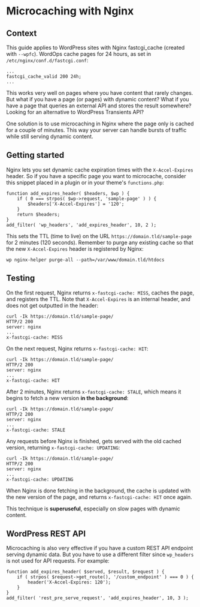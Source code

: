 # Microcaching with Nginx

## Context

This guide applies to WordPress sites with Nginx fastcgi_cache (created with `--wpfc`). WordOps cache pages for 24 hours, as set in `/etc/nginx/conf.d/fastcgi.conf`:

```
...
fastcgi_cache_valid 200 24h;
...
```

This works very well on pages where you have content that rarely changes. But what if you have a page (or pages) with dynamic content? What if you have a page that queries an external API and stores the result somewhere? Looking for an alternative to WordPress Transients API?

One solution is to use microcaching in Nginx where the page only is cached for a couple of minutes. This way your server can handle bursts of traffic while still serving dynamic content.

## Getting started

Nginx lets you set dynamic cache expiration times with the `X-Accel-Expires` header. So if you have a specific page you want to microcache, consider this snippet placed in a plugin or in your theme's `functions.php`:

```
function add_expires_header( $headers, $wp ) {
    if ( 0 === strpos( $wp->request, 'sample-page' ) ) {
        $headers['X-Accel-Expires'] = '120';
    }
    return $headers;
}
add_filter( 'wp_headers', 'add_expires_header', 10, 2 );
```

This sets the TTL (time to live) on the URL `https://domain.tld/sample-page` for 2 minutes (120 seconds). Remember to purge any existing cache so that the new `X-Accel-Expires` header is registered by Nginx:

```
wp nginx-helper purge-all --path=/var/www/domain.tld/htdocs
```

## Testing

On the first request, Nginx returns `x-fastcgi-cache: MISS`, caches the page, and registers the TTL. Note that `X-Accel-Expires` is an internal header, and does not get outputted in the header:

```
curl -Ik https://domain.tld/sample-page/
HTTP/2 200
server: nginx
...
x-fastcgi-cache: MISS
```

On the next request, Nginx returns `x-fastcgi-cache: HIT`:

```
curl -Ik https://domain.tld/sample-page/
HTTP/2 200
server: nginx
...
x-fastcgi-cache: HIT
```

After 2 minutes, Nginx returns `x-fastcgi-cache: STALE`, which means it begins to fetch a new version **in the background**:

```
curl -Ik https://domain.tld/sample-page/
HTTP/2 200
server: nginx
...
x-fastcgi-cache: STALE
```

Any requests before Nginx is finished, gets served with the old cached version, returning `x-fastcgi-cache: UPDATING`:

```
curl -Ik https://domain.tld/sample-page/
HTTP/2 200
server: nginx
...
x-fastcgi-cache: UPDATING
```

When Nginx is done fetching in the background, the cache is updated with the new version of the page, and returns `x-fastcgi-cache: HIT` once again.

This technique is **superuseful**, especially on slow pages with dynamic content.

## WordPress REST API

Microcaching is also very effective if you have a custom REST API endpoint serving dynamic data. But you have to use a different filter since `wp_headers` is not used for API requests. For example:

```
function add_expires_header( $served, $result, $request ) {
    if ( strpos( $request->get_route(), '/custom_endpoint' ) === 0 ) {
        header('X-Accel-Expires: 120');
    }
}
add_filter( 'rest_pre_serve_request', 'add_expires_header', 10, 3 );
```